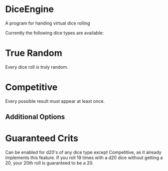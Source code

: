 # DiceEngine
A program for handing virtual dice rolling

Currently the following dice types are available:

# True Random

Every dice roll is truly random.

# Competitive

Every possible result must appear at least once.

## Additional Options

# Guaranteed Crits

Can be enabled for d20's of any dice type except Competitive, as it already implements this feature. If you roll 19 times with a d20 dice without getting a 20, your 20th roll is guaranteed to be a 20.